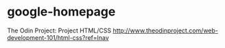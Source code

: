 # google-homepage
The Odin Project: Project HTML/CSS
http://www.theodinproject.com/web-development-101/html-css?ref=lnav